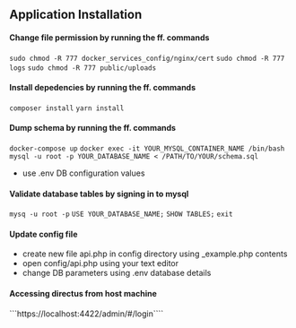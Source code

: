 ## Application Installation

#### Change file permission by running the ff. commands
```sudo chmod -R 777 docker_services_config/nginx/cert```
```sudo chmod -R 777 logs```
```sudo chmod -R 777 public/uploads```

#### Install depedencies by running the ff. commands
```composer install```
```yarn install```

#### Dump schema by running the ff. commands
```docker-compose up```
```docker exec -it YOUR_MYSQL_CONTAINER_NAME /bin/bash```
```mysql -u root -p YOUR_DATABASE_NAME < /PATH/TO/YOUR/schema.sql```
  - use .env DB configuration values

#### Validate database tables by signing in to mysql
```mysq -u root -p```
```USE YOUR_DATABASE_NAME;```
```SHOW TABLES;```
```exit```

#### Update config file
  - create new file api.php in config directory using _example.php contents
  - open config/api.php using your text editor
  - change DB parameters using .env database details

#### Accessing directus from host machine
```https://localhost:4422/admin/#/login````
